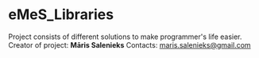 # eMeS_Libraries
Project consists of different solutions to make programmer's life easier.
Creator of project: **Māris Salenieks**
Contacts: maris.salenieks@gmail.com